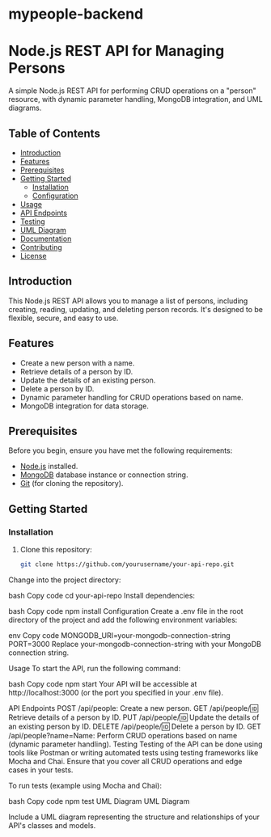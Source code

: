 # mypeople-backend
# Node.js REST API for Managing Persons

A simple Node.js REST API for performing CRUD operations on a "person" resource, with dynamic parameter handling, MongoDB integration, and UML diagrams.

## Table of Contents
- [Introduction](#introduction)
- [Features](#features)
- [Prerequisites](#prerequisites)
- [Getting Started](#getting-started)
  - [Installation](#installation)
  - [Configuration](#configuration)
- [Usage](#usage)
- [API Endpoints](#api-endpoints)
- [Testing](#testing)
- [UML Diagram](#uml-diagram)
- [Documentation](#documentation)
- [Contributing](#contributing)
- [License](#license)

## Introduction

This Node.js REST API allows you to manage a list of persons, including creating, reading, updating, and deleting person records. It's designed to be flexible, secure, and easy to use.

## Features

- Create a new person with a name.
- Retrieve details of a person by ID.
- Update the details of an existing person.
- Delete a person by ID.
- Dynamic parameter handling for CRUD operations based on name.
- MongoDB integration for data storage.

## Prerequisites

Before you begin, ensure you have met the following requirements:

- [Node.js](https://nodejs.org/) installed.
- [MongoDB](https://www.mongodb.com/) database instance or connection string.
- [Git](https://git-scm.com/) (for cloning the repository).

## Getting Started

### Installation

1. Clone this repository:

   ```bash
   git clone https://github.com/yourusername/your-api-repo.git
Change into the project directory:

bash
Copy code
cd your-api-repo
Install dependencies:

bash
Copy code
npm install
Configuration
Create a .env file in the root directory of the project and add the following environment variables:

env
Copy code
MONGODB_URI=your-mongodb-connection-string
PORT=3000
Replace your-mongodb-connection-string with your MongoDB connection string.

Usage
To start the API, run the following command:

bash
Copy code
npm start
Your API will be accessible at http://localhost:3000 (or the port you specified in your .env file).

API Endpoints
POST /api/people: Create a new person.
GET /api/people/:id: Retrieve details of a person by ID.
PUT /api/people/:id: Update the details of an existing person by ID.
DELETE /api/people/:id: Delete a person by ID.
GET /api/people?name=Name: Perform CRUD operations based on name (dynamic parameter handling).
Testing
Testing of the API can be done using tools like Postman or writing automated tests using testing frameworks like Mocha and Chai. Ensure that you cover all CRUD operations and edge cases in your tests.

To run tests (example using Mocha and Chai):

bash
Copy code
npm test
UML Diagram
UML Diagram

Include a UML diagram representing the structure and relationships of your API's classes and models.
